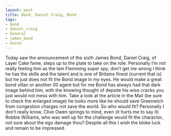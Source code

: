 ```yaml
---
layout: post
title: Bond, Daniel Craig, Bond
tags:
- bond
- daniel_craig
- General
- james_bond
- movie
---
```

Today saw the announcement of the sixth James Bond, Daniel Craig, of Layer Cake fame, steps up to the plate to take on the role.
Personally I’m not really feeling him as the Iam Flemming super spy, don’t get me wrong I think he has the skills and the talent and is one of Britains finest (current that is) but he just does not fit the Bond image in my eyes. He would make a great bond villan or another 00 agent but for me Bond has always had that dark image behind him, with the knowing thought of depsite his wise cracks you just would not mess with him. Take a look at the article in the Mail (be sure to check the enlarged image) he looks more like he should save Greenwich from congestion charges not save the world. So who would fit? Personally I don’t really know,  Clive Owen springs to mind, even (it hurts me to say it) Robbie Williams, who was well up for the challenge would fit the charactor, not sure about the ego damage thou?
Despite all this I wish the bloke luck and remain to be impressed.
